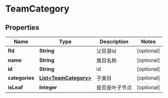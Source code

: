 
# TeamCategory

## Properties
Name | Type | Description | Notes
------------ | ------------- | ------------- | -------------
**fId** | **String** | 父目录Id |  [optional]
**name** | **String** | 类目名称 |  [optional]
**id** | **String** | id |  [optional]
**categories** | [**List&lt;TeamCategory&gt;**](TeamCategory.md) | 子类目 |  [optional]
**isLeaf** | **Integer** | 是否是叶子节点 |  [optional]



